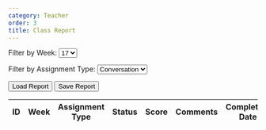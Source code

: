 ```yaml
---
category: Teacher
order: 3
title: Class Report
---
```


<script src="{{ site.baseurl }}/scripts/track.js">
    tracker();
</script>

 <label for="weekFilter">Filter by Week:</label>
    <select id="weekFilter">
        <option value="17">17</option>
        <option value="18">18</option>
        <option value="20">20</option>
        <option value="21">21</option>
        <option value="22">22</option>
        <option value="23">23</option>
        <option value="24">24</option>
        <option value="25">25</option>
        <option value="26">26</option>
         <option value="27">27</option>
        <option value="28">28</option>
        <option value="29">29</option>
        <option value="30">30</option>
        <option value="31">31</option>
    </select>  

<label for="assignmentTypeFilter">Filter by Assignment Type:</label>
    <select id="assignmentTypeFilter">
        <option value="conversation">Conversation</option>
        <option value="storyTelling">Story</option>
         <option value="listen">Listening</option>
        <option value="all">All</option>
    </select>
    
<button id="loadReport" onclick="loadReport()">Load Report</button>
<button id="saveReport" onclick="saveReport()">Save Report</button>

<div id="classReport">
<table id="jsonTable">
        <thead>
            <tr>
                <th>ID</th>
                <th>Week</th>
                <th>Assignment Type</th>
                 <th>Status</th>
                <th>Score</th>
                <th>Comments</th>
                <th>Completion Date</th>
                <th>Audio</th>
                <th>Add Feedback</th>
            </tr>
        </thead>
        <tbody>
        </tbody>
</table>
</div>

<!-- Modal Popup -->
<div id="feedbackModal" style="display: none; position: fixed; top: 50%; left: 50%; transform: translate(-50%, -50%); background: white; padding: 20px; border: 1px solid #ccc; z-index: 1000;">
    <div class="bg-white rounded-2xl p-6 w-full max-w-md shadow-xl relative">
        <button class="absolute top-2 right-2 text-gray-500 hover:text-gray-800" onclick="closeModal()">&times;</button>
        <div class="mb-4 flex gap-4">
        <button id="playBtn-modal" class="bg-green-500 text-white px-4 py-2 rounded" onclick="playButtonListener()">Play</button>
        <button id="stopBtn-modal" class="bg-red-500 text-white px-4 py-2 rounded" onclick="stopAudio()">Stop</button>
        </div>
        <div class="status" id="status"></div>
        <div class="chat-container border rounded p-3 max-h-60 overflow-y-auto bg-gray-100">
        <div class="chat-box" id="chatBox">
        </div>
        </div>
    </div>
    <div class="feedbackDiv">
    <!-- <h3>Add Feedback</h3> -->
    <label>Score:</label>
    <input type="text" id="modalScore"><br><br>
    <label>Feedback:</label>
    <textarea id="modalComments"></textarea><br><br>
    <button id="submitFeedback">Submit</button>
    <button id="closeModal">Cancel</button>
    </div>
</div>




<script src="{{ site.baseurl }}/scripts/class_report.js">
